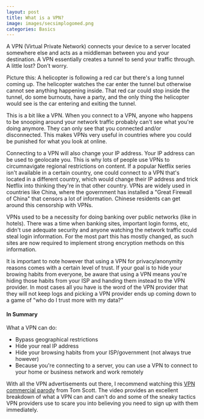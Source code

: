 ```yaml
---
layout: post
title: What is a VPN?
image: images/secsimplogomed.png
categories: Basics
---
```


A VPN (Virtual Private Network) connects your device to a server located somewhere else and acts as a middleman between you and your destination. A VPN
essentially creates a tunnel to send your traffic through. A little lost? Don't worry.

Picture this: A helicopter is following a red car but there's a long tunnel coming up. The helicopter watches the car enter the tunnel but otherwise cannot see
anything happening inside. That red car could stop inside the tunnel, do some burnouts, have a party, and the only thing the helicopter would see is the car entering
and exiting the tunnel.

This is a bit like a VPN. When you connect to a VPN, anyone who happens to be snooping around your network traffic probably can't see what you're
doing anymore. They can only see that you connected and/or disconnected. This makes VPNs very useful in countries where you could be punished for what you look at online. 

Connecting to a VPN will also change your IP address. Your IP address can be used to geolocate you. This is why lots of people use VPNs to circumnavigate 
regional restrictions on content. If a popular Netflix series isn't available in a certain country, one could connect to a VPN that's located in a different country,
which would change their IP address and trick Netflix into thinking they're in that other country. VPNs are widely used in countries like China, where
the government has installed a "Great Firewall of China" that censors a lot of information. Chinese residents can get around this censorship with VPNs. 

VPNs used to be a necessity for doing banking over public networks (like in hotels). There was a time when banking sites, important login forms, etc, didn't
use adequate security and anyone watching the network traffic could steal login information. For the most part this has mostly changed, as such sites are now
required to implement strong encryption methods on this information. 

It is important to note however that using a VPN for privacy/anonymity reasons comes with a certain level of trust. If your goal is to hide your
browing habits from everyone, be aware that using a VPN means you're hiding those habits from your ISP and handing them instead to the VPN provider. In
most cases all you have is the word of the VPN provider that they will not keep logs and picking a VPN provider ends up coming down to a game of
"who do I trust more with my data?"

#### In Summary

What a VPN can do:
- Bypass geographical restrictions
- Hide your real IP address
- Hide your browsing habits from your ISP/government (not always true however)
- Because you're connecting to a server, you can use a VPN to connect to your home or business network and work remotely

With all the VPN advertisements out there, I recommend watching this [VPN commercial parody](https://www.youtube.com/watch?v=WVDQEoe6ZWY)
from Tom Scott. The video provides an excellent breakdown of what a VPN can and can't do and some of the sneaky tactics VPN providers use to scare
you into believing you need to sign up with them immediately. 
